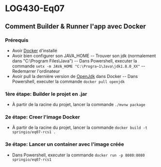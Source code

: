 # LOG430-Eq07


## Comment Builder & Runner l'app avec Docker

### Prérequis

- Avoir [Docker](https://www.docker.com/products/docker-desktop) d'installé
- Avoir bien configurer son JAVA_HOME
-- Trouver son jdk (normalement dans "C:\Program Files\Java")
  -- Dans Powershell, executer la commande
  ```setx -m JAVA_HOME "C:\Progra~1\Java\jdk1.8.0_XX"```
  -- Redemarrer l'ordinateur
- Avoir pull la dernière version de [OpenJdk](https://hub.docker.com/_/openjdk) dans Docker
  -- Dans Powershell, executer la commande
  ```docker pull openjdk```

### 1ère étape: Builder le projet en .jar
- À partir de la racine du projet, lancer la commande
  ```./mvnw package```

### 2e étape: Creer l'image Docker
- À partir de la racine du projet, lancer la commande
  ```docker build -t springio/eq07-rcs1 .```

### 3e étape: Lancer un container avec l'image créée
- Dans Powershell, executer la commande
  ```docker run -p 8080:8080 springio/eq07-rcs1```